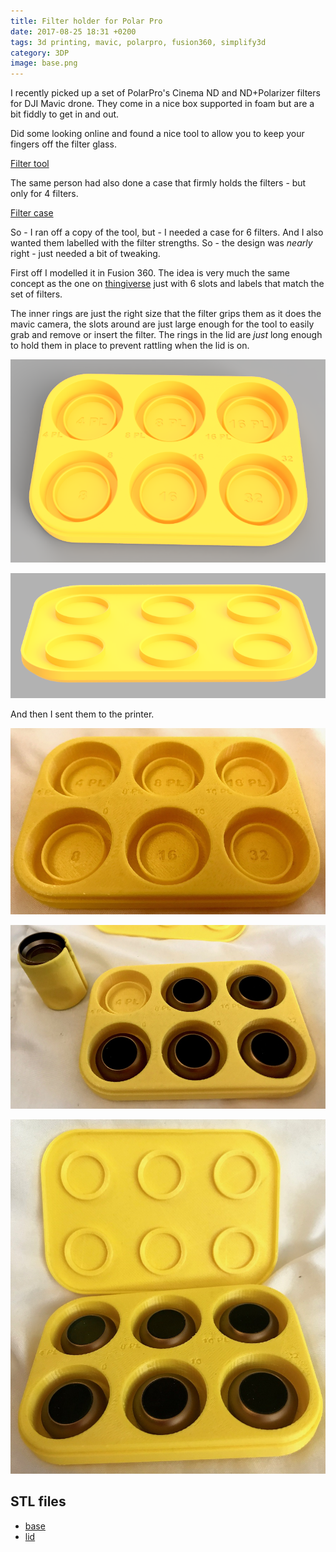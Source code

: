 ```yaml
---
title: Filter holder for Polar Pro
date: 2017-08-25 18:31 +0200
tags: 3d printing, mavic, polarpro, fusion360, simplify3d
category: 3DP
image: base.png
---
```


I recently picked up a set of PolarPro's Cinema ND and ND+Polarizer filters for DJI Mavic drone. They come in a nice box supported in foam but are a bit fiddly to get in and out.

Did some looking online and found a nice tool to allow you to keep your fingers off the filter glass.

[Filter tool](https://www.thingiverse.com/thing:2469554)

The same person had also done a case that firmly holds the filters - but only for 4 filters.

[Filter case](https://www.thingiverse.com/thing:2489666)

So - I ran off a copy of the tool, but - I needed a case for 6 filters. And I also wanted them labelled with the filter strengths. So - the design was _nearly_ right - just needed a bit of tweaking.

First off I modelled it in Fusion 360. The idea is very much the same concept as the one on [thingiverse](https://www.thingiverse.com/thing:2489666) just with 6 slots and labels that match the set of filters.

The inner rings are just the right size that the filter grips them as it does the mavic camera, the slots around are just large enough for the tool to easily grab and remove or insert the filter. The rings in the lid are _just_ long enough to hold them in place to prevent rattling when the lid is on.

![Base](base.png 'Base')

![Lid](lid.png 'Lid')

And then I sent them to the printer.

![Base (empty) showing labels](holder.jpg 'Base (empty) showing labels')

![Base with tool - one filter loosely in the tool](holder_with_tool.jpg 'Base with tool - one filter loosely in the tool')

![Base (full) and lid](holder_with_lid.jpg 'Base (full) and lid')

## STL files

* [base](base.stl)
* [lid](lid.stl)

